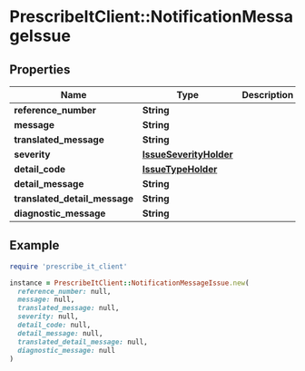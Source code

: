 # PrescribeItClient::NotificationMessageIssue

## Properties

| Name | Type | Description | Notes |
| ---- | ---- | ----------- | ----- |
| **reference_number** | **String** |  | [optional] |
| **message** | **String** |  | [optional] |
| **translated_message** | **String** |  | [optional] |
| **severity** | [**IssueSeverityHolder**](IssueSeverityHolder.md) |  |  |
| **detail_code** | [**IssueTypeHolder**](IssueTypeHolder.md) |  |  |
| **detail_message** | **String** |  |  |
| **translated_detail_message** | **String** |  | [optional] |
| **diagnostic_message** | **String** |  | [optional] |

## Example

```ruby
require 'prescribe_it_client'

instance = PrescribeItClient::NotificationMessageIssue.new(
  reference_number: null,
  message: null,
  translated_message: null,
  severity: null,
  detail_code: null,
  detail_message: null,
  translated_detail_message: null,
  diagnostic_message: null
)
```


